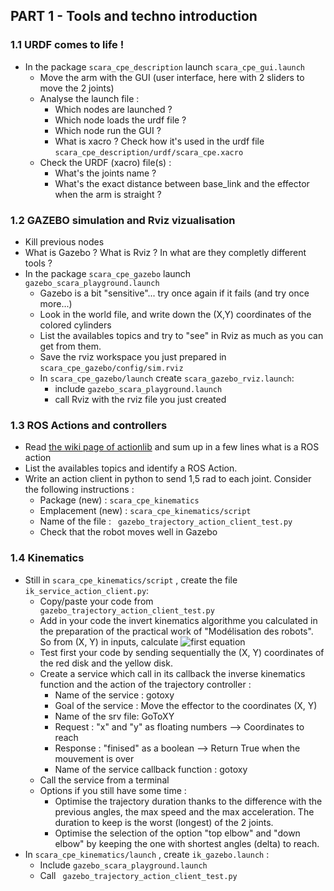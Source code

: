 ## PART 1 - Tools and techno introduction

### 1.1 URDF comes to life !
- In the package ``` scara_cpe_description ```  launch ``` scara_cpe_gui.launch ```
	- Move the arm with the GUI (user interface, here with 2 sliders to move the 2 joints)
	 - Analyse the launch file :
		 - Which nodes are launched ? 
		 - Which node loads the urdf file ? 
		 - Which node run the GUI ?
		 - What is xacro ? Check how it's used in the urdf file ```scara_cpe_description/urdf/scara_cpe.xacro```
	 - Check the URDF (xacro) file(s) :
		 - What's the joints name ?
		 - What's the exact distance between base_link and the effector when the arm is straight ?

### 1.2 GAZEBO simulation and Rviz vizualisation
- Kill previous nodes
- What is Gazebo ? What is Rviz ? In what are they completly different tools ?
- In the package ``` scara_cpe_gazebo ```  launch ``` gazebo_scara_playground.launch ```
	- Gazebo is a bit "sensitive"... try once again if it fails (and try once more...)
	- Look in the world file, and write down the (X,Y) coordinates of the colored cylinders 
	- List the availables topics and try to "see" in Rviz as much as you can get from them. 
	- Save the rviz workspace you just prepared in ``` scara_cpe_gazebo/config/sim.rviz ```
	- In ``` scara_cpe_gazebo/launch ``` create ``` scara_gazebo_rviz.launch ```:
		- include ``` gazebo_scara_playground.launch ```
		- call Rviz with the rviz file you just created

### 1.3 ROS Actions and controllers
- Read [the wiki page of actionlib](http://wiki.ros.org/actionlib) and sum up in a few lines what is a ROS action
- List the availables topics and identify a ROS Action. 
- Write an action client in python to send 1,5 rad to each joint. Consider the following instructions :
	- Package (new) : ```scara_cpe_kinematics``` 
	- Emplacement (new) : ```scara_cpe_kinematics/script``` 
	- Name of the file : ``` gazebo_trajectory_action_client_test.py``` 
	- Check that the robot moves well in Gazebo

### 1.4 Kinematics
- Still in ```scara_cpe_kinematics/script``` , create the file ```ik_service_action_client.py```:
	- Copy/paste your code from ``` gazebo_trajectory_action_client_test.py``` 
	- Add in your code the invert kinematics algorithme you calculated in the preparation of the practical work of "Modélisation des robots". So from (X, Y) in inputs, calculate ![first equation](http://latex.codecogs.com/gif.download?%28%5CTheta_1%2C%20%5CTheta_2%29)
	- Test first your code by sending sequentially the (X, Y) coordinates of the red disk and the yellow disk.
	- Create a service which call in its callback the inverse kinematics function and the action of the trajectory controller :
		- Name of the service : gotoxy
		- Goal of the service : Move the effector to the coordinates (X, Y)
		- Name of the srv file: GoToXY
		- Request : "x" and "y" as floating numbers --> Coordinates to reach
		- Response : "finised" as a boolean --> Return True when the mouvement is over
		- Name of the service callback function : gotoxy
	- Call the service from a terminal
	- Options if you still have some time : 
		- Optimise the trajectory duration thanks to the difference with the previous angles, the max speed and the max acceleration. The duration to keep is the worst (longest) of the 2 joints.
		- Optimise the selection of the option "top elbow" and "down elbow" by keeping the one with shortest angles (delta) to reach.
-  In ```scara_cpe_kinematics/launch``` , create  ```ik_gazebo.launch``` :
	- Include ``` gazebo_scara_playground.launch ```
	- Call ``` gazebo_trajectory_action_client_test.py``` 


